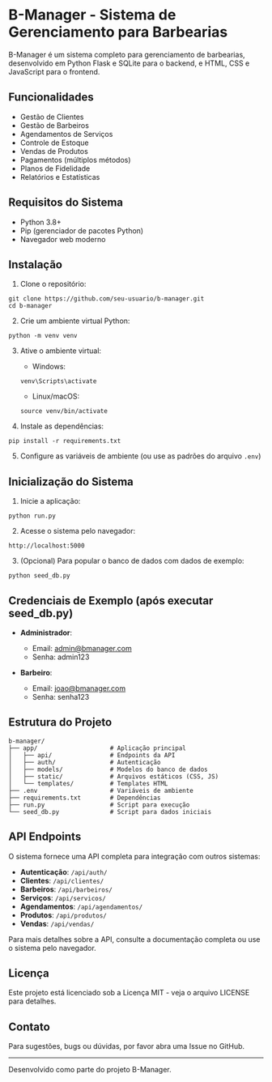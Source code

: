 # B-Manager - Sistema de Gerenciamento para Barbearias

B-Manager é um sistema completo para gerenciamento de barbearias, desenvolvido em Python Flask e SQLite para o backend, e HTML, CSS e JavaScript para o frontend.

## Funcionalidades

- Gestão de Clientes
- Gestão de Barbeiros
- Agendamentos de Serviços
- Controle de Estoque
- Vendas de Produtos
- Pagamentos (múltiplos métodos)
- Planos de Fidelidade
- Relatórios e Estatísticas

## Requisitos do Sistema

- Python 3.8+
- Pip (gerenciador de pacotes Python)
- Navegador web moderno

## Instalação

1. Clone o repositório:
```
git clone https://github.com/seu-usuario/b-manager.git
cd b-manager
```

2. Crie um ambiente virtual Python:
```
python -m venv venv
```

3. Ative o ambiente virtual:
   - Windows:
   ```
   venv\Scripts\activate
   ```
   - Linux/macOS:
   ```
   source venv/bin/activate
   ```

4. Instale as dependências:
```
pip install -r requirements.txt
```

5. Configure as variáveis de ambiente (ou use as padrões do arquivo `.env`)

## Inicialização do Sistema

1. Inicie a aplicação:
```
python run.py
```

2. Acesse o sistema pelo navegador:
```
http://localhost:5000
```

3. (Opcional) Para popular o banco de dados com dados de exemplo:
```
python seed_db.py
```

## Credenciais de Exemplo (após executar seed_db.py)

- **Administrador**:
  - Email: admin@bmanager.com
  - Senha: admin123

- **Barbeiro**:
  - Email: joao@bmanager.com
  - Senha: senha123

## Estrutura do Projeto

```
b-manager/
├── app/                    # Aplicação principal
│   ├── api/                # Endpoints da API
│   ├── auth/               # Autenticação
│   ├── models/             # Modelos do banco de dados
│   ├── static/             # Arquivos estáticos (CSS, JS)
│   └── templates/          # Templates HTML
├── .env                    # Variáveis de ambiente
├── requirements.txt        # Dependências
├── run.py                  # Script para execução
└── seed_db.py              # Script para dados iniciais
```

## API Endpoints

O sistema fornece uma API completa para integração com outros sistemas:

- **Autenticação**: `/api/auth/`
- **Clientes**: `/api/clientes/`
- **Barbeiros**: `/api/barbeiros/`
- **Serviços**: `/api/servicos/`
- **Agendamentos**: `/api/agendamentos/`
- **Produtos**: `/api/produtos/`
- **Vendas**: `/api/vendas/`

Para mais detalhes sobre a API, consulte a documentação completa ou use o sistema pelo navegador.

## Licença

Este projeto está licenciado sob a Licença MIT - veja o arquivo LICENSE para detalhes.

## Contato

Para sugestões, bugs ou dúvidas, por favor abra uma Issue no GitHub.

---

Desenvolvido como parte do projeto B-Manager. 